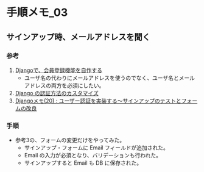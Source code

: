 # 手順メモ_03
## サインアップ時、メールアドレスを聞く
### 参考
1. [Djangoで、会員登録機能を自作する](https://torina.top/detail/288/)
    - ユーザ名の代わりにメールアドレスを使うのでなく、ユーザ名とメールアドレスの両方を必須にしたい。
1. [Django の認証方法のカスタマイズ](https://docs.djangoproject.com/ja/2.0/topics/auth/customizing/)
1. [Djangoメモ(20) : ユーザー認証を実装する〜サインアップのテストとフォームの改良](https://wonderwall.hatenablog.com/entry/2018/03/21/190000)

### 手順
- 参考3の、フォームの変更だけをやってみた。
    - サインアップ・フォームに Email フィールドが追加された。
    - Email の入力が必須となり、バリデーションも行われた。
    - サインアップすると Email も DB に保存された。
    
